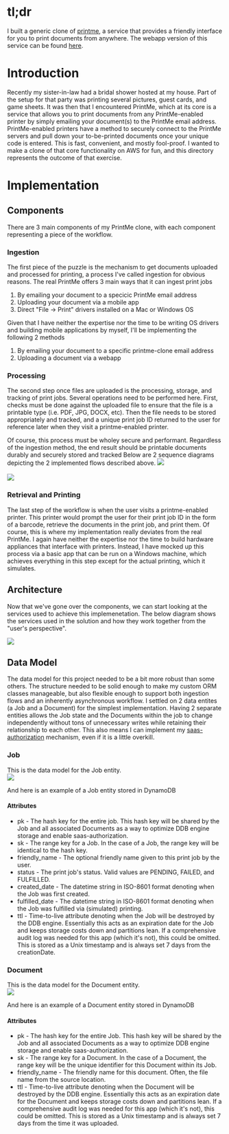# tl;dr
I built a generic clone of [printme](https://printme.com/), a service that provides a friendly interface for you to print documents from anywhere. The webapp version of this service can be found [here](printme.portfolio.mannyserrano.com).

# Introduction
Recently my sister-in-law had a bridal shower hosted at my house. Part of the setup for that party was printing several pictures, guest cards, and game sheets. It was then that I encountered PrintMe, which at its core is a service that allows you to print documents from any PrintMe-enabled printer by simply emailing your document(s) to the PrintMe email address. PrintMe-enabled printers have a method to securely connect to the PrintMe servers and pull down your to-be-printed documents once your unique code is entered. This is fast, convenient, and mostly fool-proof. I wanted to make a clone of that core functionality on AWS for fun, and this directory represents the outcome of that exercise.

# Implementation
## Components
There are 3 main components of my PrintMe clone, with each component representing a piece of the workflow.

### Ingestion
The first piece of the puzzle is the mechanism to get documents uploaded and processed for printing, a process I've called ingestion for obvious reasons. The real PrintMe offers 3 main ways that it can ingest print jobs
1. By emailing your document to a specicic PrintMe email address
1. Uploading your document via a mobile app
1. Direct "File -> Print" drivers installed on a Mac or Windows OS

Given that I have neither the expertise nor the time to be writing OS drivers and building mobile applications by myself, I'll be implementing the following 2 methods
1. By emailing your document to a specific printme-clone email address
1. Uploading a document via a webapp

### Processing
The second step once files are uploaded is the processing, storage, and tracking of print jobs. Several operations need to be performed here. First, checks must be done against the uploaded file to ensure that the file is a printable type (i.e. PDF, JPG, DOCX, etc). Then the file needs to be stored appropriately and tracked, and a unique print job ID returned to the user for reference later when they visit a printme-enabled printer.

Of course, this process must be wholey secure and performant. Regardless of the ingestion method, the end result should be printable documents durably and securely stored and tracked Below are 2 sequence diagrams depicting the 2 implemented flows described above.
<img src='assets/email-ingestion-sequence.png'>
<br/>
<br/>
<img src='assets/webapp-ingestion-sequence.png'>

### Retrieval and Printing
The last step of the workflow is when the user visits a printme-enabled printer. This printer would prompt the user for their print job ID in the form of a barcode, retrieve the documents in the print job, and print them. Of course, this is where my implementation really deviates from the real PrintMe. I again have neither the expertise nor the time to build hardware appliances that interface with printers. Instead, I have mocked up this process via a basic app that can be run on a Windows machine, which achieves everything in this step except for the actual printing, which it simulates.

## Architecture
Now that we've gone over the components, we can start looking at the services used to achieve this implemenetation. The below diagram shows the services used in the solution and how they work together from the "user's perspective".

<img src='assets/user-perspective-architecture.png'>

## Data Model
The data model for this project needed to be a bit more robust than some others. The structure needed to be solid enough to make my custom ORM classes manageable, but also flexible enough to support both ingestion flows and an inherently asynchronous workflow. I settled on 2 data entites (a Job and a Document) for the simplest implementation. Having 2 separate entities allows the Job state and the Documents within the job to change independently without tons of unnecessary writes while retaining their relationship to each other. This also means I can implement my [saas-authorization](../saas-authorization) mechanism, even if it is a little overkill.<br />

### Job
This is the data model for the Job entity.<br />
<img src='assets/Job.png'><br />

And here is an example of a Job entity stored in DynamoDB

#### Attributes
* pk - The hash key for the entire job. This hash key will be shared by the Job and all associated Documents as a way to optimize DDB engine storage and enable saas-authorization.
* sk - The range key for a Job. In the case of a Job, the range key will be identical to the hash key.
* friendly_name - The optional friendly name given to this print job by the user.
* status - The print job's status. Valid values are PENDING, FAILED, and FULFILLED.
* created_date - The datetime string in ISO-8601 format denoting when the Job was first created.
* fulfilled_date - The datetime string in ISO-8601 format denoting when the Job was fulfilled via (simulated) printing.
* ttl - Time-to-live attribute denoting when the Job will be destroyed by the DDB engine. Essentially this acts as an expiration date for the Job and keeps storage costs down and partitions lean. If a comprehensive audit log was needed for this app (which it's not), this could be omitted. This is stored as a Unix timestamp and is always set 7 days from the creationDate.

### Document
This is the data model for the Document entity.<br />
<img src='assets/Document.png'>

And here is an example of a Document entity stored in DynamoDB

#### Attributes
* pk - The hash key for the entire Job. This hash key will be shared by the Job and all associated Documents as a way to optimize DDB engine storage and enable saas-authorization.
* sk - The range key for a Document. In the case of a Document, the range key will be the unique identifier for this Document within its Job.
* friendly_name - The friendly name for this document. Often, the file name from the source location.
* ttl - Time-to-live attribute denoting when the Document will be destroyed by the DDB engine. Essentially this acts as an expiration date for the Document and keeps storage costs down and partitions lean. If a comprehensive audit log was needed for this app (which it's not), this could be omitted. This is stored as a Unix timestamp and is always set 7 days from the time it was uploaded.